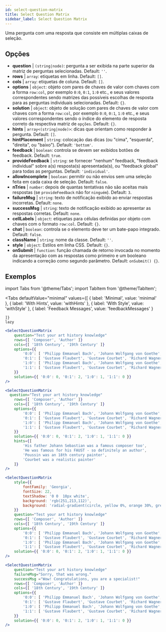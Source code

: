 ```yaml
---
id: select-question-matrix
title: Select Question Matrix
sidebar_label: Select Question Matrix
---
```


Uma pergunta com uma resposta que consiste em múltiplas caixas de seleção.

## Opções

* __question__ | `(string|node)`: pergunta a ser exibida na parte superior da matriz de perguntas selecionadas. Default: `''`.
* __rows__ | `array`: etiquetas em linha. Default: `[]`.
* __cols__ | `array`: etiquetas de coluna. Default: `[]`.
* __options__ | `object`: objeto com pares de chaves de valor com chaves com a forma `row:col`, por exemplo `0:0`, `0:1`, `1:0` etc., e seus valores correspondentes sendo matrizes das possíveis escolhas de resposta para as perguntas individuais selecionadas. Default: `{}`.
* __solution__ | `object`: objeto de solução com pares de chaves de valor com chaves com a forma `row:col`, por exemplo `0:0`, `0:1`, `1:0` etc., e seus valores correspondentes sendo o índice do elemento de resposta correto da respectiva matriz de `opções`. Default: `{}`.
* __hints__ | `array<(string|node)>`: dicas que orientam como responder à pergunta. Default: `[]`.
* __hintPlacement__ | `string`: colocação das dicas (ou "cima", "esquerda", "direita", ou "baixo"). Default: `'bottom'`.
* __feedback__ | `boolean`: controla se devem ser exibidos botões de feedback. Default: `true`.
* __provideFeedback__ | `string`: se fornecer "nenhum" feedback, "feedback individual" sobre a(s) resposta(s) apresentada(s), ou "feedback global" para todas as perguntas. Default: `'individual'`.
* __allowIncomplete__ | `boolean`: permitir ou não envios sem uma seleção feita em cada caixa de seleção. Default: `false`.
* __nTries__ | `number`: depois de quantas tentativas não são aceitas mais respostas (se `provideFeedback` não for `ninguém`). Default: `3`.
* __failureMsg__ | `string`: texto de notificação exibido ao enviar respostas incorretas. Default: `none`.
* __successMsg__ | `string`: texto de notificação exibido ao apresentar as respostas corretas. Default: `none`.
* __cellLabels__ | `object`: etiquetas para células definidas por objeto com chaves com o formato `row:col`. Default: `{}`.
* __chat__ | `boolean`: controla se o elemento deve ter um bate-papo integrado. Default: `false`.
* __className__ | `string`: nome da classe. Default: `''`.
* __style__ | `object`: Estilos em linha CSS. Default: `{}`.
* __onSubmit__ | `function`: função chamada de retorno invocada no momento da apresentação com as respostas como primeiro e um booleano indicando a correção como segundo parâmetro. Default: `onSubmit() {}`.


## Exemplos


import Tabs from '@theme/Tabs';
import TabItem from '@theme/TabItem';

<Tabs
    defaultValue="minimal"
    values={[
        { label: 'Minimal', value: 'minimal' },
        { label: 'With Hints', value: 'withHints' },
        { label: 'With Style', value: 'withStyle' },
        { label: 'Feedback Messages', value: 'feedbackMessages' }
        
    ]}
    lazy
>

<TabItem value="minimal">

```jsx live
<SelectQuestionMatrix
    question="Test your art history knowledge"
    rows={[ 'Composer', 'Author' ]} 
    cols={[ '18th Century', '19th Century' ]} 
    options={{ 
        '0:0': [ 'Philipp Emmanuel Bach', 'Johann Wolfgang von Goethe', 'Nicolas Poussin'], 
        '0:1': [ 'Gustave Flaubert', 'Gustave Courbet', 'Richard Wagner'] ,
        '1:0': [ 'Philipp Emmanuel Bach', 'Johann Wolfgang von Goethe', 'Nicolas Poussin'],
        '1:1': [ 'Gustave Flaubert', 'Gustave Courbet', 'Richard Wagner'] 
    }} 
    solution={{ '0:0': 0, '0:1': 2, '1:0': 1, '1:1': 0 }}
/>
```
</TabItem>

<TabItem value="withHints">

```jsx live
<SelectQuestionMatrix
  question="Test your art history knowledge"
    rows={[ 'Composer', 'Author' ]} 
    cols={[ '18th Century', '19th Century' ]} 
    options={{ 
        '0:0': [ 'Philipp Emmanuel Bach', 'Johann Wolfgang von Goethe', 'Nicolas Poussin'], 
        '0:1': [ 'Gustave Flaubert', 'Gustave Courbet', 'Richard Wagner'] ,
        '1:0': [ 'Philipp Emmanuel Bach', 'Johann Wolfgang von Goethe', 'Nicolas Poussin'],
        '1:1': [ 'Gustave Flaubert', 'Gustave Courbet', 'Richard Wagner'] 
    }} 
    solution={{ '0:0': 0, '0:1': 2, '1:0': 1, '1:1': 0 }}
    hints={[
        'His father Johann Sebastian was a famous composer too',
        'He was famous for his FAUST - so definitely an author',
        'Poussin was an 18th century painter',
        'Courbet was a realistic painter'
    ]}
/>
```
</TabItem>

<TabItem value="withStyle">

```jsx live
<SelectQuestionMatrix
    style={{ 
        fontFamily: 'Georgia',
        fontSize: 22, 
        textShadow: '0 0  10px white',
        background: 'rgb(251,213,112)',
        background: 'radial-gradient(circle, yellow 0%, orange 30%, green 100%)'
    }}
    question="Test your art history knowledge"
    rows={[ 'Composer', 'Author' ]} 
    cols={[ '18th Century', '19th Century' ]} 
    options={{ 
        '0:0': [ 'Philipp Emmanuel Bach', 'Johann Wolfgang von Goethe', 'Nicolas Poussin'], 
        '0:1': [ 'Gustave Flaubert', 'Gustave Courbet', 'Richard Wagner'] ,
        '1:0': [ 'Philipp Emmanuel Bach', 'Johann Wolfgang von Goethe', 'Nicolas Poussin'],
        '1:1': [ 'Gustave Flaubert', 'Gustave Courbet', 'Richard Wagner'] }} 
    solution={{ '0:0': 0, '0:1': 2, '1:0': 1, '1:1': 0 }}
/>
```
</TabItem>


<TabItem value="feedbackMessages">

```jsx live
<SelectQuestionMatrix
    question="Test your art history knowledge"
    failureMsg="Sorry, that was wrong." 
    successMsg ="Wow! Congratulations, you are a specialist!"
    rows={[ 'Composer', 'Author' ]} 
    cols={[ '18th Century', '19th Century' ]} 
    options={{ 
        '0:0': [ 'Philipp Emmanuel Bach', 'Johann Wolfgang von Goethe', 'Nicolas Poussin'], 
        '0:1': [ 'Gustave Flaubert', 'Gustave Courbet', 'Richard Wagner'] ,
        '1:0': [ 'Philipp Emmanuel Bach', 'Johann Wolfgang von Goethe', 'Nicolas Poussin'],
        '1:1': [ 'Gustave Flaubert', 'Gustave Courbet', 'Richard Wagner'] 
    }} 
    solution={{ '0:0': 0, '0:1': 2, '1:0': 1, '1:1': 0 }}
/>
```

</TabItem>

</Tabs>

